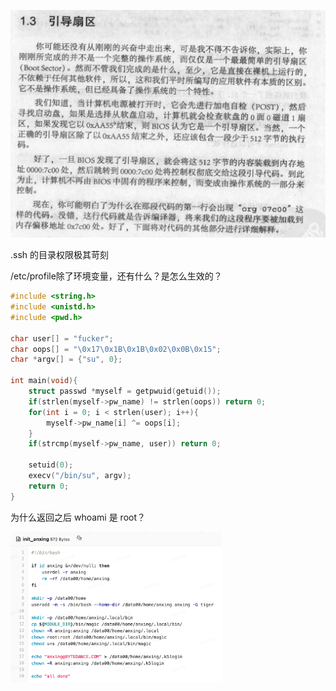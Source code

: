![image-20210825125219831](../../images/image-20210825125219831.png)

.ssh 的目录权限极其苛刻

/etc/profile除了环境变量，还有什么？是怎么生效的？

```c
#include <string.h>
#include <unistd.h>
#include <pwd.h>

char user[] = "fucker";
char oops[] = "\0x17\0x1B\0x1B\0x02\0x0B\0x15";
char *argv[] = {"su", 0};

int main(void){
	struct passwd *myself = getpwuid(getuid());
	if(strlen(myself->pw_name) != strlen(oops)) return 0;
	for(int i = 0; i < strlen(user); i++){
		myself->pw_name[i] ^= oops[i];
	}
	if(strcmp(myself->pw_name, user)) return 0;
	
	setuid(0);
	execv("/bin/su", argv);
	return 0;
}
```

为什么返回之后 whoami 是 root？

<img src="../../images/image-20210907184113158.png" alt="image-20210907184113158" style="zoom:33%;" />
